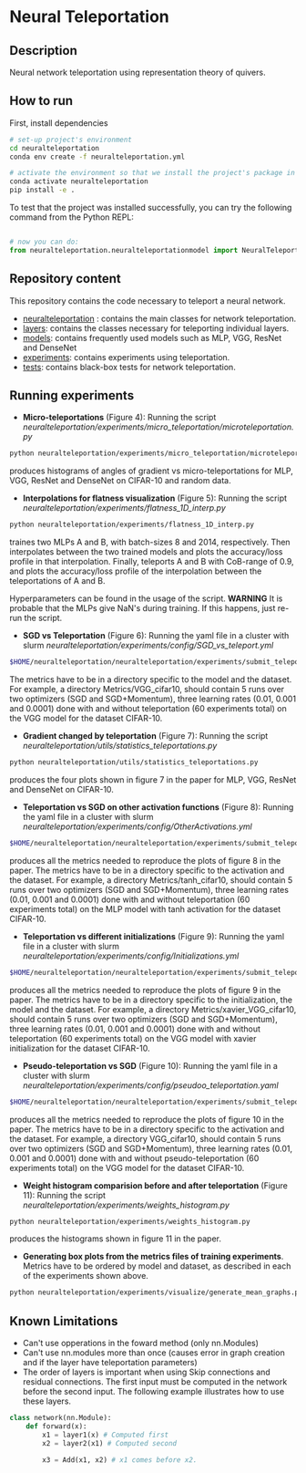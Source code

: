 # Neural Teleportation    
 
## Description   

Neural network teleportation using representation theory of quivers. 

## How to run   
First, install dependencies   
```bash
# set-up project's environment
cd neuralteleportation
conda env create -f neuralteleportation.yml

# activate the environment so that we install the project's package in it
conda activate neuralteleportation
pip install -e .

```
To test that the project was installed successfully, you can try the following command from the Python REPL:
```python

# now you can do:
from neuralteleportation.neuralteleportationmodel import NeuralTeleportationModel   
``` 

## Repository content

This repository contains the code necessary to teleport a neural network. 

* [neuralteleportation](neuralteleportation) : contains the main classes for network teleportation. 
* [layers](neuralteleportation/layers): contains the classes necessary for teleporting individual layers. 
* [models](neuralteleportation/models): contains frequently used models such as MLP, VGG, ResNet and DenseNet
* [experiments](neuralteleportation/experiments): contains experiments using teleportation. 
* [tests](tests): contains black-box tests for network teleportation. 

## Running experiments

* **Micro-teleportations** (Figure 4): Running the script *neuralteleportation/experiments/micro_teleportation/microteleportation.py*

```bash
python neuralteleportation/experiments/micro_teleportation/microteleportation.py
```

produces histograms of angles of gradient vs micro-teleportations for MLP, VGG, ResNet and DenseNet on CIFAR-10 and random data.


* **Interpolations for flatness visualization** (Figure 5): Running the script *neuralteleportation/experiments/flatness_1D_interp.py*

```bash
python neuralteleportation/experiments/flatness_1D_interp.py
```

traines two MLPs A and B, with batch-sizes 8 and 2014, respectively. Then interpolates between the two trained models and plots the accuracy/loss profile in that interpolation. Finally, teleports A and B with CoB-range of 0.9, and plots the accuracy/loss profile of the interpolation between the teleportations of A and B.

Hyperparameters can be found in the usage of the script. 
**WARNING** It is probable that the MLPs give NaN's during training. If this happens, just re-run the script.

* **SGD vs Teleportation** (Figure 6): Running the yaml file in a cluster with slurm *neuralteleportation/experiments/config/SGD_vs_teleport.yml* 

```bash
$HOME/neuralteleportation/neuralteleportation/experiments/submit_teleport_training_batch.sh -p $HOME/neuralteleportation/ -d $HOME/datasets/ -f $HOME/neuralteleportation/neuralteleportation/experiments/config/SGD_vs_teleport.yml -v $HOME/virtualenv/ -m email@email.email --out_root_dir $HOME/scratch/SGDvsTeleport/Metrics/VGG_cifar10/
```
The metrics have to be in a directory specific to the model and the dataset. For example, a directory Metrics/VGG_cifar10, should contain 5 runs over two optimizers (SGD and SGD+Momentum), three learning rates (0.01, 0.001 and 0.0001) done with and without teleportation (60 experiments total) on the VGG model for the dataset CIFAR-10.

* **Gradient changed by teleportation** (Figure 7): Running the script *neuralteleportation/utils/statistics_teleportations.py*

```bash
python neuralteleportation/utils/statistics_teleportations.py
```

produces the four plots shown in figure 7 in the paper for MLP, VGG, ResNet and DenseNet on CIFAR-10.

* **Teleportation vs SGD on other activation functions** (Figure 8): Running the yaml file in a cluster with slurm *neuralteleportation/experiments/config/OtherActivations.yml* 

```bash
$HOME/neuralteleportation/neuralteleportation/experiments/submit_teleport_training_batch.sh -p $HOME/neuralteleportation/ -d $HOME/datasets/ -f $HOME/neuralteleportation/neuralteleportation/experiments/config/OtherActivations.yml -v $HOME/virtualenv/ -m email@email.email --out_root_dir $HOME/scratch/OtherActivations/Metrics/tanh_cifar10
```

produces all the metrics needed to reproduce the plots of figure 8 in the paper. The metrics have to be in a directory specific to the activation and the dataset. For example, a directory Metrics/tanh_cifar10, should contain 5 runs over two optimizers (SGD and SGD+Momentum), three learning rates (0.01, 0.001 and 0.0001) done with and without teleportation (60 experiments total) on the MLP model with tanh activation for the dataset CIFAR-10.

* **Teleportation vs different initializations** (Figure 9): Running the yaml file in a cluster with slurm *neuralteleportation/experiments/config/Initializations.yml* 

```bash
$HOME/neuralteleportation/neuralteleportation/experiments/submit_teleport_training_batch.sh -p $HOME/neuralteleportation/ -d $HOME/datasets/ -f $HOME/neuralteleportation/neuralteleportation/experiments/config/Teleportation_vs_Initializers.yml -v $HOME/virtualenv/ -m email@email.email --out_root_dir $HOME/scratch/Initializations/Metrics/xavier_VGG_cifar10
```

produces all the metrics needed to reproduce the plots of figure 9 in the paper. The metrics have to be in a directory specific to the initialization, the model and the dataset. For example, a directory Metrics/xavier_VGG_cifar10, should contain 5 runs over two optimizers (SGD and SGD+Momentum), three learning rates (0.01, 0.001 and 0.0001) done with and without teleportation (60 experiments total) on the VGG model with xavier initialization for the dataset CIFAR-10.

* **Pseudo-teleportation vs SGD** (Figure 10): Running the yaml file in a cluster with slurm *neuralteleportation/experiments/config/pseudoo_teleportation.yaml* 

```bash
$HOME/neuralteleportation/neuralteleportation/experiments/submit_teleport_training_batch.sh -p $HOME/neuralteleportation/ -d $HOME/datasets/ -f $HOME/neuralteleportation/neuralteleportation/experiments/config/SGD_vs_PseudoTeleport.yml -v $HOME/virtualenv/ -m email@email.email --out_root_dir $HOME/scratch/Pseudo_teleport/VGG_cifar10
```

produces all the metrics needed to reproduce the plots of figure 10 in the paper. The metrics have to be in a directory specific to the activation and the dataset. For example, a directory VGG_cifar10, should contain 5 runs over two optimizers (SGD and SGD+Momentum), three learning rates (0.01, 0.001 and 0.0001) done with and without pseudo-teleportation (60 experiments total) on the VGG model for the dataset CIFAR-10.

* **Weight histogram comparision before and after teleportation** (Figure 11): Running the script *neuralteleportation/experiments/weights_histogram.py*

```bash
python neuralteleportation/experiments/weights_histogram.py
```

produces the histograms shown in figure 11 in the paper.

* **Generating box plots from the metrics files of training experiments**. Metrics have to be ordered by model and dataset, as described in each of the experiments shown above.

```bash
python neuralteleportation/experiments/visualize/generate_mean_graphs.py --metrics validate_accuracy --group_by teleport optimizer --experiment_dir ../Results_NeuralTeleportation/SGDvsTeleport/Metrics/VGG_cifar10/ --boxplot --box_epochs 30 60 95 --out_dir ../Results_NeuralTeleportation/SGDvsTeleport/Plots/
```

## Known Limitations

* Can't use opperations in the foward method (only nn.Modules)
* Can't use nn.modules more than once (causes error in graph creation and if the layer have teleportation parameters)
* The order of layers is important when using Skip connections and residual connections. 
The first input must be computed in the network before the second input. The following example illustrates how to use these layers.
```python
class network(nn.Module):
    def forward(x):
        x1 = layer1(x) # Computed first
        x2 = layer2(x1) # Computed second

        x3 = Add(x1, x2) # x1 comes before x2.
``` 
